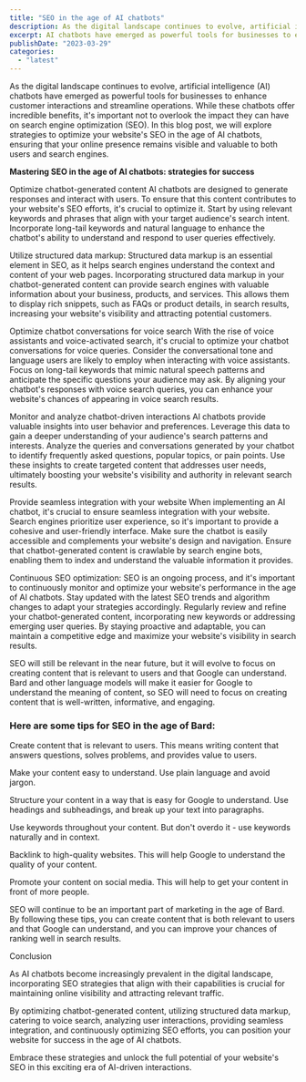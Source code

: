 ```yaml
---
title: "SEO in the age of AI chatbots"
description: As the digital landscape continues to evolve, artificial intelligence (AI) chatbots have emerged as...
excerpt: AI chatbots have emerged as powerful tools for businesses to enhance customer interactions and streamline operations.
publishDate: "2023-03-29"
categories: 
  - "latest"
---
```

As the digital landscape continues to evolve, artificial intelligence (AI) chatbots have emerged as powerful tools for businesses to enhance customer interactions and streamline operations. While these chatbots offer incredible benefits, it's important not to overlook the impact they can have on search engine optimization (SEO). In this blog post, we will explore strategies to optimize your website's SEO in the age of AI chatbots, ensuring that your online presence remains visible and valuable to both users and search engines.

**Mastering SEO in the age of AI chatbots: strategies for success**

Optimize chatbot-generated content
AI chatbots are designed to generate responses and interact with users. To ensure that this content contributes to your website's SEO efforts, it's crucial to optimize it. Start by using relevant keywords and phrases that align with your target audience's search intent. Incorporate long-tail keywords and natural language to enhance the chatbot's ability to understand and respond to user queries effectively.

Utilize structured data markup:
Structured data markup is an essential element in SEO, as it helps search engines understand the context and content of your web pages. Incorporating structured data markup in your chatbot-generated content can provide search engines with valuable information about your business, products, and services. This allows them to display rich snippets, such as FAQs or product details, in search results, increasing your website's visibility and attracting potential customers.

Optimize chatbot conversations for voice search
With the rise of voice assistants and voice-activated search, it's crucial to optimize your chatbot conversations for voice queries. Consider the conversational tone and language users are likely to employ when interacting with voice assistants. Focus on long-tail keywords that mimic natural speech patterns and anticipate the specific questions your audience may ask. By aligning your chatbot's responses with voice search queries, you can enhance your website's chances of appearing in voice search results.

Monitor and analyze chatbot-driven interactions
AI chatbots provide valuable insights into user behavior and preferences. Leverage this data to gain a deeper understanding of your audience's search patterns and interests. Analyze the queries and conversations generated by your chatbot to identify frequently asked questions, popular topics, or pain points. Use these insights to create targeted content that addresses user needs, ultimately boosting your website's visibility and authority in relevant search results.

Provide seamless integration with your website
When implementing an AI chatbot, it's crucial to ensure seamless integration with your website. Search engines prioritize user experience, so it's important to provide a cohesive and user-friendly interface. Make sure the chatbot is easily accessible and complements your website's design and navigation. Ensure that chatbot-generated content is crawlable by search engine bots, enabling them to index and understand the valuable information it provides.

Continuous SEO optimization:
SEO is an ongoing process, and it's important to continuously monitor and optimize your website's performance in the age of AI chatbots. Stay updated with the latest SEO trends and algorithm changes to adapt your strategies accordingly. Regularly review and refine your chatbot-generated content, incorporating new keywords or addressing emerging user queries. By staying proactive and adaptable, you can maintain a competitive edge and maximize your website's visibility in search results.

SEO will still be relevant in the near future, but it will evolve to focus on creating content that is relevant to users and that Google can understand. Bard and other language models will make it easier for Google to understand the meaning of content, so SEO will need to focus on creating content that is well-written, informative, and engaging.

### Here are some tips for SEO in the age of Bard:

Create content that is relevant to users. This means writing content that answers questions, solves problems, and provides value to users.

Make your content easy to understand. Use plain language and avoid jargon.

Structure your content in a way that is easy for Google to understand. Use headings and subheadings, and break up your text into paragraphs.

Use keywords throughout your content. But don't overdo it - use keywords naturally and in context.

Backlink to high-quality websites. This will help Google to understand the quality of your content.

Promote your content on social media. This will help to get your content in front of more people.

SEO will continue to be an important part of marketing in the age of Bard. By following these tips, you can create content that is both relevant to users and that Google can understand, and you can improve your chances of ranking well in search results.

Conclusion

As AI chatbots become increasingly prevalent in the digital landscape, incorporating SEO strategies that align with their capabilities is crucial for maintaining online visibility and attracting relevant traffic. 

By optimizing chatbot-generated content, utilizing structured data markup, catering to voice search, analyzing user interactions, providing seamless integration, and continuously optimizing SEO efforts, you can position your website for success in the age of AI chatbots. 

Embrace these strategies and unlock the full potential of your website's SEO in this exciting era of AI-driven interactions.

